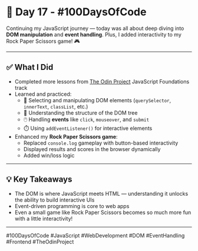 # 📅 Day 17 - #100DaysOfCode

Continuing my JavaScript journey — today was all about deep diving into **DOM manipulation** and **event handling**. Plus, I added interactivity to my Rock Paper Scissors game! 🎮

---

## ✅ What I Did

- Completed more lessons from [The Odin Project](https://www.theodinproject.com/) JavaScript Foundations track
- Learned and practiced:
  - 📄 Selecting and manipulating DOM elements (`querySelector`, `innerText`, `classList`, etc.)
  - 🧠 Understanding the structure of the DOM tree
  - 🖱️ Handling **events** like `click`, `mouseover`, and `submit`
  - ⏱️ Using `addEventListener()` for interactive elements
- Enhanced my **Rock Paper Scissors game**:
  - Replaced `console.log` gameplay with button-based interactivity
  - Displayed results and scores in the browser dynamically
  - Added win/loss logic

---

## 💡 Key Takeaways

- The DOM is where JavaScript meets HTML — understanding it unlocks the ability to build interactive UIs
- Event-driven programming is core to web apps
- Even a small game like Rock Paper Scissors becomes so much more fun with a little interactivity!

---

#100DaysOfCode #JavaScript #WebDevelopment #DOM #EventHandling #Frontend #TheOdinProject 

